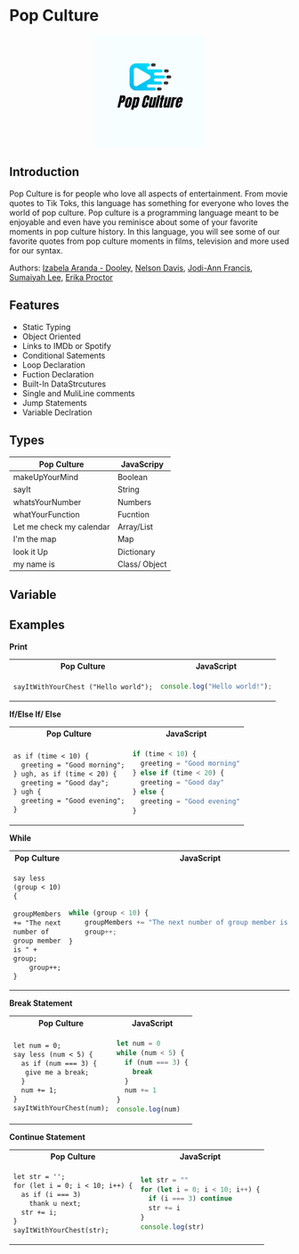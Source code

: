 # Pop Culture

<p align="center">
<img src= "docs/logo.png" height="200">
</p>

## Introduction

Pop Culture is for people who love all aspects of entertainment. From movie quotes to Tik Toks, this language has something for everyone who loves the world of pop culture. Pop culture is a programming language meant to be enjoyable and even have you reminisce about some of your favorite moments in pop culture history. In this language, you will see some of our favorite quotes from pop culture moments in films, television and more used for our syntax.

Authors: [Izabela Aranda - Dooley](https://github.com/izabela-ad), [Nelson Davis](https://github.com/nelson6400),
[Jodi-Ann Francis](https://github.com/francisjodi), [Sumaiyah Lee](https://github.com/sumaiyahlee), [Erika Proctor](https://github.com/elproctor7)

## Features

- Static Typing
- Object Oriented
- Links to IMDb or Spotify
- Conditional Satements
- Loop Declaration
- Fuction Declaration
- Built-In DataStrcutures
- Single and MuliLine comments
- Jump Statements
- Variable Declration
  <!-- - Abstract data Type  -->
  <!-- - Functions??? -->

## Types

| Pop Culture              | JavaScripy    |
| ------------------------ | ------------- |
| makeUpYourMind           | Boolean       |
| sayIt                    | String        |
| whatsYourNumber          | Numbers       |
| whatYourFunction         | Fucntion      |
| Let me check my calendar | Array/List    |
| I'm the map              | Map           |
| look it Up               | Dictionary    |
| my name is               | Class/ Object |

## Variable 


## Examples

**Print**

<table>
  <tr>
  <th>Pop Culture</th>
  <th>JavaScript</th>
  </tr>

  <tr>
  <td>

```Pop Culture
sayItWithYourChest ("Hello world");
```

  </td>

  <td>

```JavaScript
console.log("Hello world!");
```

  </td>
  </tr>
</table>

**If/Else If/ Else**

<table>
  <tr>
  <th>Pop Culture</th>
  <th>JavaScript</th>
  </tr>

  <tr>
  <td>

```Pop Culture
as if (time < 10) {
  greeting = "Good morning";
} ugh, as if (time < 20) {
  greeting = "Good day";
} ugh {
  greeting = "Good evening";
}
```

  </td>

  <td>

```javascript
if (time < 10) {
  greeting = "Good morning"
} else if (time < 20) {
  greeting = "Good day"
} else {
  greeting = "Good evening"
}
```

  </td>
  </tr>
</table>

**While**

<table>
  <tr>
  <th>Pop Culture</th>
  <th>JavaScript</th>
  </tr>

  <tr>
  <td style="width:100px;"><div style="overflow:scroll; width:100%">

```Pop Culture
say less (group < 10) {
    groupMembers += "The next number of group member is " + group;
    group++;
}
```

  </div> </td>
 
   <td style="width:100px;"><div style="overflow:scroll; width:100%">
  
```javascript
while (group < 10) {
    groupMembers += "The next number of group member is " + group;
    group++;
}
```
 </div> </td>

  </tr>
</table>

**Break Statement**

<table>
  <tr>
  <th>Pop Culture</th>
  <th>JavaScript</th>
  </tr>

  <tr>
  <td>

```Pop Culture
let num = 0;
say less (num < 5) {
  as if (num === 3) {
   give me a break;
  }
  num += 1;
}
sayItWithYourChest(num);
```

  </td>

  <td>

```javascript
let num = 0
while (num < 5) {
  if (num === 3) {
    break
  }
  num += 1
}
console.log(num)
```

  </td>
  </tr>
</table>

**Continue Statement**

<table>
  <tr>
  <th>Pop Culture</th>
  <th>JavaScript</th>
  </tr>

  <tr>
  <td>

```Pop Culture
let str = '';
for (let i = 0; i < 10; i++) {
  as if (i === 3)
    thank u next;
  str += i;
}
sayItWithYourChest(str);
```

  </td>

  <td>

```javascript
let str = ""
for (let i = 0; i < 10; i++) {
  if (i === 3) continue
  str += i
}
console.log(str)
```

  </td>
  </tr>
</table>
